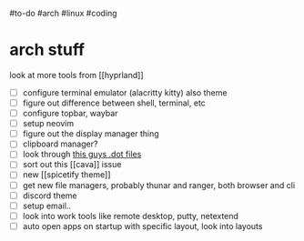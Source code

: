 #to-do #arch #linux #coding

# arch stuff
look at more tools from [[hyprland]]
- [ ] configure terminal emulator (alacritty kitty) also theme
- [ ] figure out difference between shell, terminal, etc
- [ ] configure topbar, waybar
- [ ] setup neovim
- [ ] figure out the display manager thing
- [ ] clipboard manager?
- [ ] look through [this guys .dot files](https://github.com/momcilovicluka/Hyprland-dots)
- [ ] sort out this [[cava]] issue
- [ ] new [[spicetify theme]]
- [ ] get new file managers, probably thunar and ranger, both browser and cli
- [ ] discord theme
- [ ] setup email..
- [ ] look into work tools like remote desktop, putty, netextend
- [ ] auto open apps on startup with specific layout, look into layouts